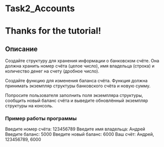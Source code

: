 # Task2_Accounts
# Thanks for the tutorial!

## Описание
Создайте структуру для хранения информации о банковском счёте. 
Она должна хранить номер счёта (целое число), имя владельца 
(строка) и количество денег на счету (дробное число).

Создайте функцию для изменения баланса счёта. 
Функция должна принимать экземпляр структуры 
банковского счёта и новую сумму.

Попросите пользователя заполнить поля экземпляра 
структуры, сообщить новый баланс счёта и выведите 
обновлённый экземпляр структуры на консоль.

### Пример работы программы
Введите номер счёта: 123456789
Введите имя владельца: Андрей
Введите баланс: 5000
Введите новый баланс: 6000
Ваш счёт: Андрей, 123456789, 6000